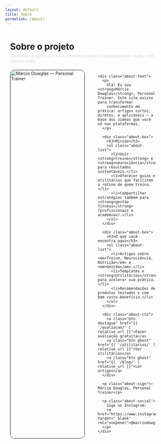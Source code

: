```yaml
---
layout: default
title: Sobre
permalink: /about/
---
```


<style>
  /* Escopo só desta página */
  .about-wrap{max-width:980px;margin:0 auto;padding:2rem 1rem}
  .about-head{margin:0 0 1.25rem}
  .about-head h1{color:var(--dourado);margin:.25rem 0}
  .about-head .lead{color:#d7d7d7;opacity:.95;margin:0}
  .about-grid{
    display:grid;grid-template-columns:260px 1fr;gap:1.5rem;align-items:start
  }
  .about-photo{
    width:100%;max-width:240px;aspect-ratio:1/1;border-radius:14px;
    background:#111 object-fit:cover;display:block;border:1px solid #1c1c1c
  }
  .about-text p{margin:.7rem 0;text-align:justify;text-justify:inter-word}
  .about-box{
    background:#0f0f0f;border:1px solid #1c1c1c;border-radius:14px;
    padding:1rem;margin:1rem 0
  }
  .about-box h3{color:#eedd9c;margin:.2rem 0 .5rem}
  .about-list{margin:.4rem 0;padding-left:1.1rem}
  .about-list li{margin:.35rem 0}
  .about-cta{display:flex;gap:.75rem;flex-wrap:wrap;margin-top:1rem}
  .btn{display:inline-block;border-radius:10px;padding:.9rem 1.4rem;font-weight:700}
  .btn.destaque{background:var(--vermelho);color:#fff}
  .btn.destaque:hover{background:var(--vermelho-claro);transform:translateY(-2px);transition:.2s}
  .btn.ghost{border:1px solid #2a2a2a;color:#fff}
  .btn.ghost:hover{border-color:#3a3a3a}
  .about-sign{margin-top:1rem;color:#cfcfcf}
  .about-social{margin-top:.5rem}
  .about-social a{color:var(--dourado);font-weight:600}
  @media(max-width:840px){
    .about-grid{grid-template-columns:1fr;gap:1rem}
    .about-photo{max-width:220px}
  }
</style>

<div class="about-wrap">
  <div class="about-head">
    <h1>Sobre o projeto</h1>
    <p class="lead">Conteúdo prático de treino, mente e saúde — para pessoas reais, com rotinas reais.</p>
  </div>

  <div class="about-grid">
    <div>
      <img class="about-photo" src="{{ '/assets/img/marcio.jpg' | relative_url }}" alt="Márcio Dowglas — Personal Trainer">
    </div>

    <div class="about-text">
      <p>
        Olá! Eu sou <strong>Márcio Dowglas</strong>, Personal Trainer. Este site existe para transformar
        conhecimento em prática: artigos curtos, diretos, e aplicáveis — a base dos vídeos que você vê nas plataformas.
      </p>

      <div class="about-box">
        <h3>Missão</h3>
        <ul class="about-list">
          <li>Unir <strong>treino</strong> e <strong>neurociência</strong> para resultados sustentáveis.</li>
          <li>Oferecer guias e utilitários que facilitem a rotina de quem treina.</li>
          <li>Compartilhar estratégias também para <strong>gestão fitness</strong> (profissionais e academias).</li>
        </ul>
      </div>

      <div class="about-box">
        <h3>O que você encontra aqui</h3>
        <ul class="about-list">
          <li>Artigos sobre <em>Treino, Neurociência, Nutrição</em> e <em>Gestão</em>.</li>
          <li>Templates e <strong>Utilitários</strong> para acelerar sua prática.</li>
          <li>Recomendações de produtos testados e com bom custo-benefício.</li>
        </ul>
      </div>

      <div class="about-cta">
        <a class="btn destaque" href="{{ '/avaliacao/' | relative_url }}">Fazer avaliação gratuita</a>
        <a class="btn ghost" href="{{ '/utilitarios/' | relative_url }}">Ver utilitários</a>
        <a class="btn ghost" href="{{ '/blog/' | relative_url }}">Ler artigos</a>
      </div>

      <p class="about-sign">— Márcio Dowglas, Personal Trainer</p>

      <p class="about-social">
        Siga no Instagram:
        <a href="https://www.instagram.com/marciodowglasfitness" target="_blank" rel="noopener">@marciodowglasfitness</a>
      </p>
    </div>
  </div>
</div>
